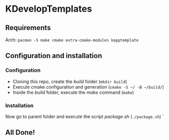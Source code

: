 # KDevelopTemplates

## Requirements

Arch: `pacman -S make cmake extra-cmake-modules kapptemplate`

## Configuration and installation

### Configuration
 - Cloning this repo, create the *build* folder (`mkdir build`)
 - Execute cmake configuration and generation (`cmake -S ~/ -B ~/build/`)
 - Inside the *build* folder, execute the *make* command (`make`)

### Installation

Now go to parent folder and execute the script *package.sh* (`./package.sh`)
`
## All Done!
